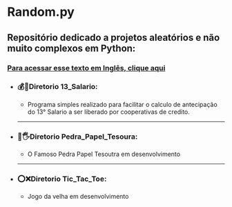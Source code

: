 # Random.py
## Repositório dedicado a projetos aleatórios e não muito complexos em Python:
<h3><a href="./Readme.md">Para acessar esse texto em Inglês, clique aqui</a></h3>
<ul>
    <li><h3>💰🤑Diretorio 13_Salario:</h3></li>
    <ul>
    <li><p>Programa simples realizado para facilitar o calculo de antecipação do 13° Salario a ser liberado por cooperativas de credito.</p></li>
    </ul>
    <hr>
    <li><h3>👊🖐Diretorio Pedra_Papel_Tesoura:</h3></li>
    <ul>
    <li><p>O Famoso Pedra Papel Tesoutra em desenvolvimento</p></li>
    </ul>
    <hr>
    <li><h3>⭕❌Diretorio Tic_Tac_Toe:</h3></li>
    <ul>
    <li><p>Jogo da velha em desenvolvimento</p></li>
    </ul>
</ul>